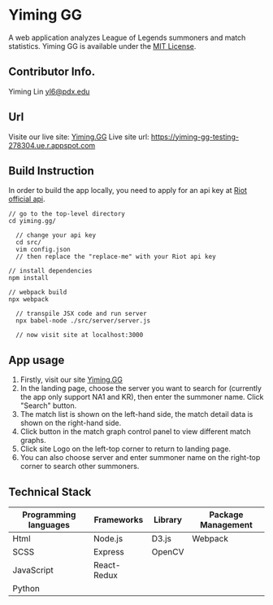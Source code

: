# Yiming GG
A web application analyzes League of Legends summoners and match statistics.
Yiming GG is available under the [MIT License](./LICENSE).

## Contributor Info.
Yiming Lin [yl6@pdx.edu](yl6@pdx.edu)

## Url
Visite our live site: [Yiming.GG](https://yiming-gg-testing-278304.ue.r.appspot.com/)
Live site url: https://yiming-gg-testing-278304.ue.r.appspot.com

## Build Instruction
In order to build the app locally, you need to apply for an api key at [Riot official api](https://developer.riotgames.com/).

    // go to the top-level directory
    cd yiming.gg/ 

	  // change your api key
	  cd src/
	  vim config.json
	  // then replace the "replace-me" with your Riot api key
    
    // install dependencies
    npm install
    
    // webpack build
    npx webpack

	  // transpile JSX code and run server
	  npx babel-node ./src/server/server.js
	
	  // now visit site at localhost:3000


## App usage
1. Firstly, visit our site [Yiming.GG](https://yiming-gg-testing-278304.ue.r.appspot.com/)
2. In the landing page, choose the server you want to search for (currently the app only support NA1 and KR), then enter the summoner name. Click "Search" button.
3. The match list is shown on the left-hand side, the match detail data is shown on the right-hand side.
4. Click button in the match graph control panel to view different match graphs. 
5. Click site Logo on the left-top corner to return to landing page.
6. You can also choose server and enter summoner name on the right-top corner to search other summoners.

## Technical Stack
| Programming languages | Frameworks | Library |Package Management|
|--|--|--|--|
| Html | Node.js | D3.js |Webpack|
| SCSS | Express | OpenCV |
| JavaScript | React-Redux |  |
| Python |  |  |
